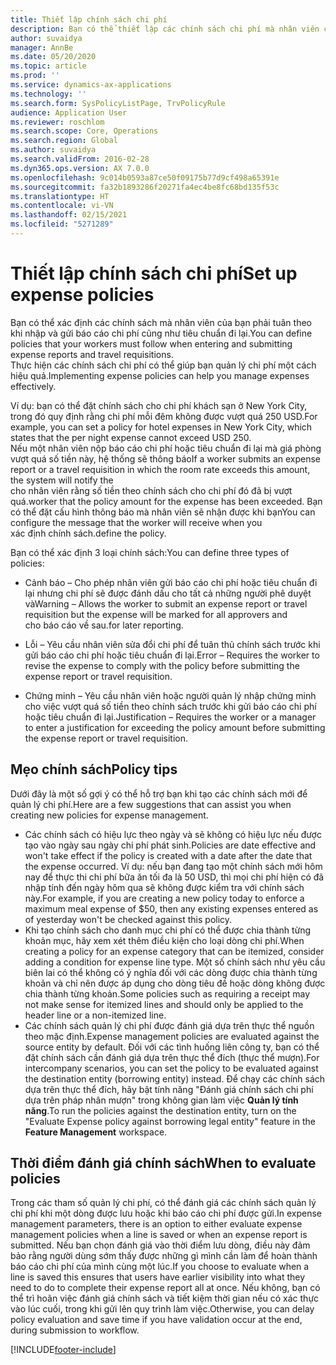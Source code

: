 ```yaml
---
title: Thiết lập chính sách chi phí
description: Bạn có thể thiết lập các chính sách chi phí mà nhân viên của bạn phải tuân theo khi nhập và gửi báo cáo chi phí cũng như tiêu chuẩn đi lại trong Microsoft Dynamics 365 Finance.
author: suvaidya
manager: AnnBe
ms.date: 05/20/2020
ms.topic: article
ms.prod: ''
ms.service: dynamics-ax-applications
ms.technology: ''
ms.search.form: SysPolicyListPage, TrvPolicyRule
audience: Application User
ms.reviewer: roschlom
ms.search.scope: Core, Operations
ms.search.region: Global
ms.author: suvaidya
ms.search.validFrom: 2016-02-28
ms.dyn365.ops.version: AX 7.0.0
ms.openlocfilehash: 9c014b0593a87ce50f09175b77d9cf498a65391e
ms.sourcegitcommit: fa32b1893286f20271fa4ec4be8fc68bd135f53c
ms.translationtype: HT
ms.contentlocale: vi-VN
ms.lasthandoff: 02/15/2021
ms.locfileid: "5271289"
---
```

# <a name="set-up-expense-policies"></a><span data-ttu-id="d48ae-103">Thiết lập chính sách chi phí</span><span class="sxs-lookup"><span data-stu-id="d48ae-103">Set up expense policies</span></span>

<span data-ttu-id="d48ae-104">Bạn có thể xác định các chính sách mà nhân viên của bạn phải tuân theo khi nhập và gửi báo cáo chi phí cũng như tiêu chuẩn đi lại.</span><span class="sxs-lookup"><span data-stu-id="d48ae-104">You can define policies that your workers must follow when entering and submitting expense reports and travel requisitions.</span></span>         
<span data-ttu-id="d48ae-105">Thực hiện các chính sách chi phí có thể giúp bạn quản lý chi phí một cách hiệu quả.</span><span class="sxs-lookup"><span data-stu-id="d48ae-105">Implementing expense policies can help you manage expenses effectively.</span></span>         

<span data-ttu-id="d48ae-106">Ví dụ: bạn có thể đặt chính sách cho chi phí khách sạn ở New York City, trong đó quy định rằng chi phí mỗi đêm không được vượt quá 250 USD.</span><span class="sxs-lookup"><span data-stu-id="d48ae-106">For example, you can set a policy for hotel expenses in New York City, which states that the per night expense cannot exceed USD 250.</span></span>       
<span data-ttu-id="d48ae-107">Nếu một nhân viên nộp báo cáo chi phí hoặc tiêu chuẩn đi lại mà giá phòng vượt quá số tiền này, hệ thống sẽ thông báo</span><span class="sxs-lookup"><span data-stu-id="d48ae-107">If a worker submits an expense report or a travel requisition in which the room rate exceeds this amount, the system will notify the</span></span>        
<span data-ttu-id="d48ae-108">cho nhân viên rằng số tiền theo chính sách cho chi phí đó đã bị vượt quá.</span><span class="sxs-lookup"><span data-stu-id="d48ae-108">worker that the policy amount for the expense has been exceeded.</span></span> <span data-ttu-id="d48ae-109">Bạn có thể đặt cấu hình thông báo mà nhân viên sẽ nhận được khi bạn</span><span class="sxs-lookup"><span data-stu-id="d48ae-109">You can configure the message that the worker will receive when you</span></span>        
<span data-ttu-id="d48ae-110">xác định chính sách.</span><span class="sxs-lookup"><span data-stu-id="d48ae-110">define the policy.</span></span>      
        
<span data-ttu-id="d48ae-111">Bạn có thể xác định 3 loại chính sách:</span><span class="sxs-lookup"><span data-stu-id="d48ae-111">You can define three types of policies:</span></span>         
        
- <span data-ttu-id="d48ae-112">Cảnh báo – Cho phép nhân viên gửi báo cáo chi phí hoặc tiêu chuẩn đi lại nhưng chi phí sẽ được đánh dấu cho tất cả những người phê duyệt và</span><span class="sxs-lookup"><span data-stu-id="d48ae-112">Warning – Allows the worker to submit an expense report or travel requisition but the expense will be marked for all approvers and</span></span>        
  <span data-ttu-id="d48ae-113">cho báo cáo về sau.</span><span class="sxs-lookup"><span data-stu-id="d48ae-113">for later reporting.</span></span>        

- <span data-ttu-id="d48ae-114">Lỗi – Yêu cầu nhân viên sửa đổi chi phí để tuân thủ chính sách trước khi gửi báo cáo chi phí hoặc tiêu chuẩn đi lại.</span><span class="sxs-lookup"><span data-stu-id="d48ae-114">Error – Requires the worker to revise the expense to comply with the policy before submitting the expense report or travel requisition.</span></span>       
 
 - <span data-ttu-id="d48ae-115">Chứng minh – Yêu cầu nhân viên hoặc người quản lý nhập chứng minh cho việc vượt quá số tiền theo chính sách trước khi gửi báo cáo chi phí hoặc tiêu chuẩn đi lại.</span><span class="sxs-lookup"><span data-stu-id="d48ae-115">Justification – Requires the worker or a manager to enter a justification for exceeding the policy amount before submitting the expense report or travel requisition.</span></span>        

## <a name="policy-tips"></a><span data-ttu-id="d48ae-116">Mẹo chính sách</span><span class="sxs-lookup"><span data-stu-id="d48ae-116">Policy tips</span></span>
<span data-ttu-id="d48ae-117">Dưới đây là một số gợi ý có thể hỗ trợ bạn khi tạo các chính sách mới để quản lý chi phí.</span><span class="sxs-lookup"><span data-stu-id="d48ae-117">Here are a few suggestions that can assist you when creating new policies for expense management.</span></span> 
* <span data-ttu-id="d48ae-118">Các chính sách có hiệu lực theo ngày và sẽ không có hiệu lực nếu được tạo vào ngày sau ngày chi phí phát sinh.</span><span class="sxs-lookup"><span data-stu-id="d48ae-118">Policies are date effective and won't take effect if the policy is created with a date after the date that the expense occurred.</span></span> <span data-ttu-id="d48ae-119">Ví dụ: nếu bạn đang tạo một chính sách mới hôm nay để thực thi chi phí bữa ăn tối đa là 50 USD, thì mọi chi phí hiện có đã nhập tính đến ngày hôm qua sẽ không được kiểm tra với chính sách này.</span><span class="sxs-lookup"><span data-stu-id="d48ae-119">For example, if you are creating a new policy today to enforce a maximum meal expense of $50, then any existing expenses entered as of yesterday won't be checked against this policy.</span></span>
* <span data-ttu-id="d48ae-120">Khi tạo chính sách cho danh mục chi phí có thể được chia thành từng khoản mục, hãy xem xét thêm điều kiện cho loại dòng chi phí.</span><span class="sxs-lookup"><span data-stu-id="d48ae-120">When creating a policy for an expense category that can be itemized, consider adding a condition for expense line type.</span></span> <span data-ttu-id="d48ae-121">Một số chính sách như yêu cầu biên lai có thể không có ý nghĩa đối với các dòng được chia thành từng khoản và chỉ nên được áp dụng cho dòng tiêu đề hoặc dòng không được chia thành từng khoản.</span><span class="sxs-lookup"><span data-stu-id="d48ae-121">Some policies such as requiring a receipt may not make sense for itemized lines and should only be applied to the header line or a non-itemized line.</span></span> 
* <span data-ttu-id="d48ae-122">Các chính sách quản lý chi phí được đánh giá dựa trên thực thể nguồn theo mặc định.</span><span class="sxs-lookup"><span data-stu-id="d48ae-122">Expense management policies are evaluated against the source entity by default.</span></span> <span data-ttu-id="d48ae-123">Đối với các tình huống liên công ty, bạn có thể đặt chính sách cần đánh giá dựa trên thực thể đích (thực thể mượn).</span><span class="sxs-lookup"><span data-stu-id="d48ae-123">For intercompany scenarios, you can set the policy to be evaluated against the destination entity (borrowing entity) instead.</span></span> <span data-ttu-id="d48ae-124">Để chạy các chính sách dựa trên thực thể đích, hãy bật tính năng "Đánh giá chính sách chi phí dựa trên pháp nhân mượn" trong không gian làm việc **Quản lý tính năng**.</span><span class="sxs-lookup"><span data-stu-id="d48ae-124">To run the policies against the destination entity, turn on the "Evaluate Expense policy against borrowing legal entity" feature in the **Feature Management** workspace.</span></span>

## <a name="when-to-evaluate-policies"></a><span data-ttu-id="d48ae-125">Thời điểm đánh giá chính sách</span><span class="sxs-lookup"><span data-stu-id="d48ae-125">When to evaluate policies</span></span>

<span data-ttu-id="d48ae-126">Trong các tham số quản lý chi phí, có thể đánh giá các chính sách quản lý chi phí khi một dòng được lưu hoặc khi báo cáo chi phí được gửi.</span><span class="sxs-lookup"><span data-stu-id="d48ae-126">In expense management parameters, there is an option to either evaluate expense management policies when a line is saved or when an expense report is submitted.</span></span> <span data-ttu-id="d48ae-127">Nếu bạn chọn đánh giá vào thời điểm lưu dòng, điều này đảm bảo rằng người dùng sớm thấy được những gì mình cần làm để hoàn thành báo cáo chi phí của mình cùng một lúc.</span><span class="sxs-lookup"><span data-stu-id="d48ae-127">If you choose to evaluate when a line is saved this ensures that users have earlier visibility into what they need to do to complete their expense report all at once.</span></span> <span data-ttu-id="d48ae-128">Nếu không, bạn có thể trì hoãn việc đánh giá chính sách và tiết kiệm thời gian nếu có xác thực vào lúc cuối, trong khi gửi lên quy trình làm việc.</span><span class="sxs-lookup"><span data-stu-id="d48ae-128">Otherwise, you can delay policy evaluation and save time if you have validation occur at the end, during submission to workflow.</span></span>


[!INCLUDE[footer-include](../includes/footer-banner.md)]